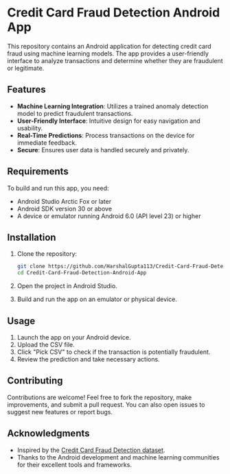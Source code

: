 # Credit Card Fraud Detection Android App

This repository contains an Android application for detecting credit card fraud using machine learning models. The app provides a user-friendly interface to analyze transactions and determine whether they are fraudulent or legitimate.

## Features

- **Machine Learning Integration**: Utilizes a trained anomaly detection model to predict fraudulent transactions.
- **User-Friendly Interface**: Intuitive design for easy navigation and usability.
- **Real-Time Predictions**: Process transactions on the device for immediate feedback.
- **Secure**: Ensures user data is handled securely and privately.

## Requirements

To build and run this app, you need:

- Android Studio Arctic Fox or later
- Android SDK version 30 or above
- A device or emulator running Android 6.0 (API level 23) or higher

## Installation

1. Clone the repository:

   ```bash
   git clone https://github.com/HarshalGupta113/Credit-Card-Fraud-Detection-Android-App.git
   cd Credit-Card-Fraud-Detection-Android-App
   ```

2. Open the project in Android Studio.

3. Build and run the app on an emulator or physical device.

## Usage

1. Launch the app on your Android device.
2. Upload the CSV file.
3. Click "Pick CSV" to check if the transaction is potentially fraudulent.
4. Review the prediction and take necessary actions.

## Contributing

Contributions are welcome! Feel free to fork the repository, make improvements, and submit a pull request. You can also open issues to suggest new features or report bugs.

## Acknowledgments

- Inspired by the [Credit Card Fraud Detection dataset](https://www.kaggle.com/datasets/mlg-ulb/creditcardfraud).
- Thanks to the Android development and machine learning communities for their excellent tools and frameworks.
